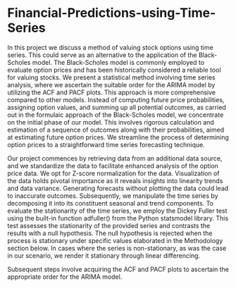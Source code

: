 # Financial-Predictions-using-Time-Series
In this project we discuss a method of valuing stock options using time series. This could serve as an alternative to the application of the Black-Scholes model. The Black-Scholes model is commonly employed to evaluate option prices and has been historically considered a reliable tool for valuing stocks. We present a statistical method involving time series analysis, where we ascertain the suitable order for the ARIMA model by utilizing the ACF and PACF plots. This approach is more comprehensive compared to other models. Instead of computing future price probabilities, assigning option values, and summing up all potential outcomes, as carried out in the formulaic approach of the Black-Scholes model, we concentrate on the initial phase of our model. This involves rigorous calculation and estimation of a sequence of outcomes along with their probabilities, aimed at estimating future option prices. We streamline the process of determining option prices to a straightforward time series forecasting technique.

Our project commences by retrieving data from an additional data source, and we standardize the data to facilitate enhanced analysis of the option price data. We opt for Z-score normalization for the data. Visualization of the data holds pivotal importance as it reveals insights into linearity trends and data variance. Generating forecasts without plotting the data could lead to inaccurate outcomes. Subsequently, we manipulate the time series by decomposing it into its constituent seasonal and trend components. To evaluate the stationarity of the time series, we employ the Dickey Fuller test using the built-in function adfuller() from the Python statsmodel library. This test assesses the stationarity of the provided series and contrasts the results with a null hypothesis. The null hypothesis is rejected when the process is stationary under specific values elaborated in the Methodology section below. In cases where the series is non-stationary, as was the case in our scenario, we render it stationary through linear differencing.

Subsequent steps involve acquiring the ACF and PACF plots to ascertain the appropriate order for the ARIMA model.
